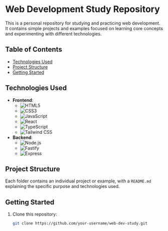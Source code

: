 # Web Development Study Repository

This is a personal repository for studying and practicing web development. It contains simple projects and examples focused on learning core concepts and experimenting with different technologies.

## Table of Contents

- [Technologies Used](#technologies-used)
- [Project Structure](#project-structure)
- [Getting Started](#getting-started)

## Technologies Used

- **Frontend**:
  - ![HTML5](https://img.shields.io/badge/-HTML5-E34F26?logo=html5&logoColor=white)
  - ![CSS3](https://img.shields.io/badge/-CSS3-1572B6?logo=css3&logoColor=white)
  - ![JavaScript](https://img.shields.io/badge/-JavaScript-F7DF1E?logo=javascript&logoColor=black)
  - ![React](https://img.shields.io/badge/-React-61DAFB?logo=react&logoColor=black)
  - ![TypeScript](https://img.shields.io/badge/-TypeScript-007ACC?logo=typescript&logoColor=white)
  - ![Tailwind CSS](https://img.shields.io/badge/-Tailwind%20CSS-38B2AC?logo=tailwind-css&logoColor=white)
- **Backend**:
  - ![Node.js](https://img.shields.io/badge/-Node.js-339933?logo=node.js&logoColor=white)
  - ![Fastify](https://img.shields.io/badge/-Fastify-000000?logo=fastify&logoColor=white)
  - ![Express](https://img.shields.io/badge/-Express-000000?logo=express&logoColor=white)

## Project Structure

Each folder contains an individual project or example, with a `README.md` explaining the specific purpose and technologies used.

## Getting Started

1. Clone this repository:
   ```bash
   git clone https://github.com/your-username/web-dev-study.git
